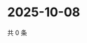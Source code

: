 # 2025-10-08

共 0 条

<!-- BEGIN BILIBILI -->
<!-- 最后更新时间 2025-10-08 00:11:01 +0800 -->

<!-- END BILIBILI -->